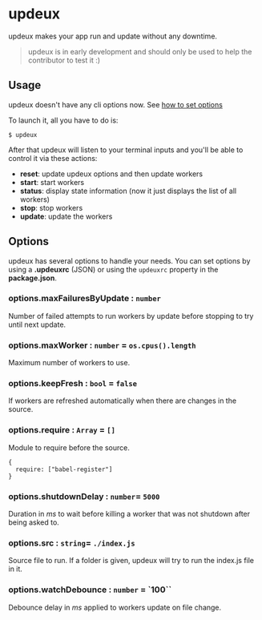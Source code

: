# updeux

updeux makes your app run and update without any downtime.

> updeux is in early development and should only be used to help the contributor to test it :)

## Usage

updeux doesn't have any cli options now. See [how to set options](#options)

To launch it, all you have to do is:

```
$ updeux
```

After that updeux will listen to your terminal inputs and you'll be able to control it via these actions:

+ **reset**: update updeux options and then update workers
+ **start**: start workers
+ **status**: display state information (now it just displays the list of all workers)
+ **stop**: stop workers
+ **update**: update the workers

## Options

updeux has several options to handle your needs. You can set options by using a **.updeuxrc** (JSON) or using the `updeuxrc` property in the **package.json**.

### options.maxFailuresByUpdate : `number`

Number of failed attempts to run workers by update before stopping to try until next update.

### options.maxWorker : `number` = `os.cpus().length`

Maximum number of workers to use.

### options.keepFresh : `bool` = `false`

If workers are refreshed automatically when there are changes in the source.

### options.require : `Array` = `[]`

Module to require before the source.

```
{
  require: ["babel-register"]
}
```

### options.shutdownDelay : `number`= `5000`

Duration in *ms* to wait before killing a worker that was not shutdown after being asked to.

### options.src : `string`= `./index.js`

Source file to run. If a folder is given, updeux will try to run the index.js file in it.

### options.watchDebounce : `number` = `100``

Debounce delay in *ms* applied to workers update on file change.
